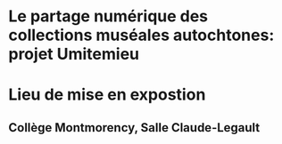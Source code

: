 # Le partage numérique des collections muséales autochtones: projet Umitemieu
# Lieu de mise en expostion
## Collège Montmorency, Salle Claude-Legault
##

